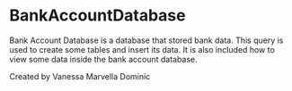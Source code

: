 # BankAccountDatabase

Bank Account Database is a database that stored bank data. This query is used to create some tables and insert its data.
It is also included how to view some data inside the bank account database.

Created by Vanessa Marvella Dominic
